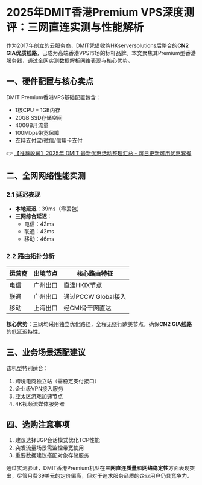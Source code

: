 # 2025年DMIT香港Premium VPS深度测评：三网直连实测与性能解析

作为2017年创立的云服务商，DMIT凭借收购HKserversolutions后整合的**CN2 GIA优质线路**，已成为高端香港VPS市场的标杆品牌。本文聚焦其Premium型香港服务器，通过全网实测数据解析网络表现与核心优势。

## 一、硬件配置与核心卖点
DMIT Premium香港VPS基础配置包含：
- 1核CPU + 1GB内存
- 20GB SSD存储空间
- 400GB月流量
- 100Mbps带宽保障
- 支持支付宝/微信/信用卡支付

👉 [【推荐收藏】2025年 DMIT 最新优惠活动整理汇总 - 每日更新可用优惠套餐](https://bit.ly/dmit_coupon)

## 二、全网网络性能实测
### 2.1 延迟表现
- **本地延迟**：39ms（零丢包）
- **三网综合延迟**：
  - 电信：42ms
  - 联通：42ms 
  - 移动：46ms

### 2.2 路由拓扑分析
| 运营商 | 出境节点 | 核心路由特征         |
|--------|----------|----------------------|
| 电信   | 广州出口 | 直连HKIX节点         |
| 联通   | 广州出口 | 通过PCCW Global接入  |
| 移动   | 上海出口 | 经CMI骨干网直达      |

**核心优势**：三网均采用独立优化路径，全程无绕行欧美节点，确保**CN2 GIA线路**的低延迟特性。

## 三、业务场景适配建议
该机型特别适合：
1. 跨境电商独立站（需稳定支付接口）
2. 企业级VPN接入服务
3. 亚太区游戏加速节点
4. 4K视频流媒体服务器

## 四、选购注意事项
1. 建议选择BGP会话模式优化TCP性能
2. 突发流量场景需监控带宽使用
3. 重要数据建议搭配对象存储服务

通过实测验证，DMIT香港Premium机型在**三网直连质量**和**网络稳定性**方面表现突出，尽管月费39美元的定价偏高，但对于追求服务品质的企业用户仍具竞争力。
